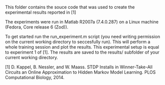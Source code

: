 This folder contains the souce code that was used to create the experimental results reported in [1]


The experiments were run in Matlab R2007a (7.4.0.287) on a Linux machine (Fedora, Core release 6
(Zod)).

To get started run the run_experiment.m script (you need writing permission on the current working
directory to seccesfully run). This will perform a whole training session and plot the results.
This experimental setup is equal to experiment 1 of [1]. The results are saved to the results/
subfolder of your current working directory.


[1]  D. Kappel, B. Nessler, and W. Maass. STDP Installs in Winner-Take-All Circuits an Online
     Approximation to Hidden Markov Model Learning. PLOS Computational Biology, 2014.

